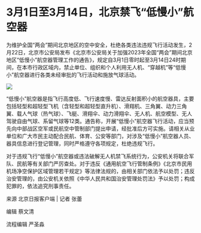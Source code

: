 # 3月1日至3月14日，北京禁飞“低慢小”航空器

为维护全国“两会”期间北京地区的空中安全，杜绝各类违法违规飞行活动发生，2月22日，北京市公安局发布《北京市公安局关于加强2023年全国“两会”期间北京地区“低慢小”航空器管理工作的通告》，规定自3月1日零时起至3月14日24时期间，在本市行政区域内，禁止单位、组织和个人利用无人机、“穿越机”等“低慢小”航空器进行各类未经审批的飞行活动和施放气球活动。

![](https://inews.gtimg.com/om_bt/OjU3AaKU_WH4ID3aFMhc6IwrBErJy8YMZkZnq1xdJfnUUAA/1000)

“低慢小”航空器是指飞行高度低、飞行速度慢、雷达反射面积小的航空器具，主要包括轻型和超轻型飞机（含轻型和超轻型直升机）、滑翔机、三角翼、动力三角翼、载人气球（热气球）、飞艇、滑翔伞、动力滑翔伞、无人机、航空模型、无人驾驶自由气球、系留气球等12类。通告称，开展“低慢小”航空器飞行活动，应当预先向中部战区空军或民航空中管制部门提出申请，经批准后方可实施。请相关从业单位和广大市民主动配合民航、体育、公安等部门，对涉及“低慢小”航空器人员、器具信息进行登记管理，同时严格遵守各项规定，杜绝违规飞行。

对于违规飞行“低慢小”航空器或违法破解无人机禁飞系统行为，公安机关将联合军队、民航等有关部门严厉查处。对于违反《通用航空飞行管制条例》《北京市民用机场净空保护区域管理若干规定》等法律法规的，由相关部门依法予以处罚；违反治安管理的，由公安机关依照《中华人民共和国治安管理处罚法》予以处罚；构成犯罪的，依法追究刑事责任。

来源 北京日报客户端 | 记者 张蕾

编辑 蔡文清

流程编辑 严圣淼

